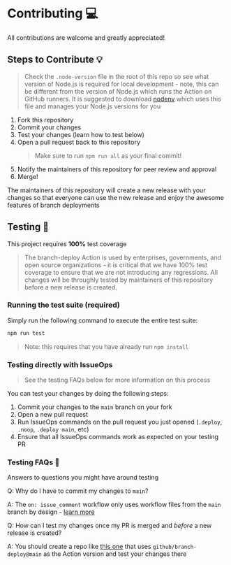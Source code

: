 # Contributing 💻

All contributions are welcome and greatly appreciated!

## Steps to Contribute 💡

> Check the `.node-version` file in the root of this repo so see what version of Node.js is required for local development - note, this can be different from the version of Node.js which runs the Action on GitHub runners. It is suggested to download [nodenv](https://github.com/nodenv/nodenv) which uses this file and manages your Node.js versions for you

1. Fork this repository
2. Commit your changes
3. Test your changes (learn how to test below)
4. Open a pull request back to this repository
    > Make sure to run `npm run all` as your final commit!
5. Notify the maintainers of this repository for peer review and approval
6. Merge!

The maintainers of this repository will create a new release with your changes so that everyone can use the new release and enjoy the awesome features of branch deployments

## Testing 🧪

This project requires **100%** test coverage

> The branch-deploy Action is used by enterprises, governments, and open source organizations - it is critical that we have 100% test coverage to ensure that we are not introducing any regressions. All changes will be throughly tested by maintainers of this repository before a new release is created.

### Running the test suite (required)

Simply run the following command to execute the entire test suite:

```bash
npm run test
```

> Note: this requires that you have already run `npm install`

### Testing directly with IssueOps

> See the testing FAQs below for more information on this process

You can test your changes by doing the following steps:

1. Commit your changes to the `main` branch on your fork
2. Open a new pull request
3. Run IssueOps commands on the pull request you just opened (`.deploy`, `.noop`, `.deploy main`, etc)
4. Ensure that all IssueOps commands work as expected on your testing PR

### Testing FAQs 🤔

Answers to questions you might have around testing

Q: Why do I have to commit my changes to `main`?

A: The `on: issue_comment` workflow only uses workflow files from the `main` branch by design - [learn more](https://github.com/github/branch-deploy#security-)

Q: How can I test my changes once my PR is merged and *before* a new release is created?

A: You should create a repo like [this one](https://github.com/GrantBirki/actions-sandbox) that uses `github/branch-deploy@main` as the Action version and test your changes there
